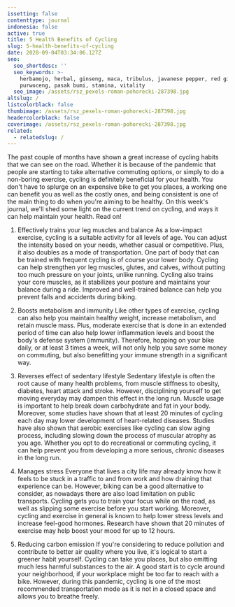 ```yaml
---
issetting: false
contenttype: journal
indonesia: false
active: true
title: 5 Health Benefits of Cycling
slug: 5-health-benefits-of-cycling
date: 2020-09-04T03:34:06.127Z
seo:
  seo_shortdesc: ''
  seo_keywords: >-
    herbamojo, herbal, ginseng, maca, tribulus, javanese pepper, red ginger,
    purwoceng, pasak bumi, stamina, vitality
  seo_image: /assets/rsz_pexels-roman-pohorecki-287398.jpg
altslug: /
listcolorblack: false
thumbimage: /assets/rsz_pexels-roman-pohorecki-287398.jpg
headercolorblack: false
coverimage: /assets/rsz_pexels-roman-pohorecki-287398.jpg
related:
  - relatedslug: /
---
```

The past couple of months have shown a great increase of cycling habits that we can see on the road. Whether it is because of the pandemic that people are starting to take alternative commuting options, or simply to do a non-boring exercise, cycling is definitely beneficial for your health. You don't have to splurge on an expensive bike to get you places, a working one can benefit you as well as the costly ones, and being consistent is one of the main thing to do when you're aiming to be healthy. On this week's journal, we'll shed some light on the current trend on cycling, and ways it can help maintain your health. Read on!

1. Effectively trains your leg muscles and balance
	As a low-impact exercise, cycling is a suitable activity for all levels of age. You can adjust the intensity based on your needs, whether casual or competitive. Plus, it also doubles as a mode of transportation. One part of body that can be trained with frequent cycling is of course your lower body. Cycling can help strengthen yor leg muscles, glutes, and calves, without putting too much pressure on your joints, unlike running. Cycling also trains your core muscles, as it stabilizes your posture and maintains your balance during a ride. Improved and well-trained balance can help you prevent falls and accidents during biking.

2. Boosts metabolism and immunity
	Like other types of exercise, cycling can also help you maintain healthy weight, increase metabolism, and retain muscle mass. Plus, moderate exercise that is done in an extended period of time can also help lower inflammation levels and boost the body's defense system (immunity). Therefore, hopping on your bike daily, or at least 3 times a week, will not only help you save some money on commuting, but also benefitting your immune strength in a significant way.

3. Reverses effect of sedentary lifestyle
	Sedentary lifestyle is often the root cause of many health problems, from muscle stiffness to obesity, diabetes, heart attack and stroke. However, disciplining yourself to get moving everyday may dampen this effect in the long run. Muscle usage is important to help break down carbohydrate and fat in your body. Moreover, some studies have shown that at least 20 minutes of cycling each day may lower development of heart-related diseases. Studies have also shown that aerobic exercises like cycling can slow aging process, including slowing down the process of muscular atrophy as you age. Whether you opt to do recreational or commuting cycling, it can help prevent you from developing a more serious, chronic diseases in the long run.

4. Manages stress
	Everyone that lives a city life may already know how it feels to be stuck in a traffic to and from work and how draining that experience can be. However, biking can be a good alternative to consider, as nowadays there are also load limitation on public transports. 
	Cycling gets you to train your focus while on the road, as well as slipping some exercise before you start working. Moreover, cycling and exercise in general is known to help lower stress levels and increase feel-good hormones. Research have shown that 20 minutes of exercise may help boost your mood for up to 12 hours.

5. Reducing carbon emission
	If you're considering to reduce pollution and contribute to better air quality where you live, it's logical to start a greener habit yourself. Cycling can take you places, but also emitting much less harmful substances to the air. A good start is to cycle around your neighborhood, if your workplace might be too far to reach with a bike. However, during this pandemic, cycling is one of the most recommended transportation mode as it is not in a closed space and allows you to breathe freely.
